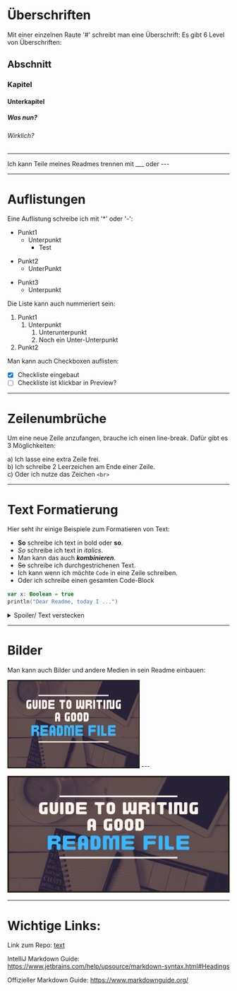 # Überschriften
Mit einer einzelnen Raute '#' schreibt man eine Überschrift:
Es gibt 6 Level von Überschriften:
## Abschnitt
### Kapitel
#### Unterkapitel
##### Was nun?
###### Wirklich?
___

Ich kann Teile meines Readmes trennen mit ___ oder ---

--- 

# Auflistungen

Eine Auflistung schreibe ich mit '*' oder '-':
* Punkt1
    - Unterpunkt
        - Test
- Punkt2
    - UnterPunkt
* Punkt3
    * Unterpunkt

Die Liste kann auch nummeriert sein:

1. Punkt1
    1. Unterpunkt
        1. Unterunterpunkt
        2. Noch ein Unter-Unterpunkt
2. Punkt2


Man kann auch Checkboxen auflisten:

- [x] Checkliste eingebaut
- [ ] Checkliste ist klickbar in Preview?
___
# Zeilenumbrüche

Um eine neue Zeile anzufangen, brauche ich einen line-break.
Dafür gibt es 3 Möglichkeiten:

a) Ich lasse eine extra Zeile frei.  
b) Ich schreibe 2 Leerzeichen am Ende einer Zeile.<br>
c) Oder ich nutze das Zeichen `<br>`

---
# Text Formatierung

Hier seht ihr einige Beispiele zum Formatieren von Text:

- **So** schreibe ich text in bold oder __so__.
- _So_ schreibe ich text in *italics*.
- Man kann das auch ***kombinieren***.
- ~~So~~ schreibe ich durchgestrichenen Text.
- Ich kann wenn ich möchte `Code` in eine Zeile schreiben.
- Oder ich schreibe einen gesamten Code-Block
```Kotlin
var x: Boolean = true
println("Dear Readme, today I ...")
```
<details>
    <summary> Spoiler/ Text verstecken </summary>
Dieser Text wird nur angezeigt wenn ich ihn aufklicke.
</details>

---
# Bilder
Man kann auch Bilder und andere Medien in sein Readme einbauen:

<img src="Guide-to-writting-a-good-readme-file.png" width="300" height="200" title="Beispiel Bild" alt="Dieses Bild ist aus dem Internet geklaut."/>
---

![Beschreibung für das Bild](Guide-to-writting-a-good-readme-file.png)

___

# Wichtige Links:

Link zum Repo:
[text](https://github.com/SI-Classroom-Batch-018/B18-LiveBeispiele)

IntelliJ Markdown Guide:
https://www.jetbrains.com/help/upsource/markdown-syntax.html#Headings

Offizieller Markdown Guide:
https://www.markdownguide.org/